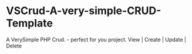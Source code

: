 # VSCrud-A-very-simple-CRUD-Template
A VerySimple PHP Crud. - perfect for you project.  View | Create | Update | Delete
